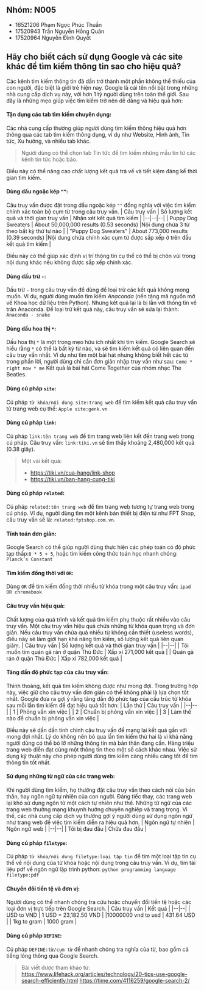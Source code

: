 ﻿
## Nhóm: N005
- 16521206        	Phạm Ngọc Phúc Thuần
- 17520943        	Trần Nguyễn Hồng Quân
- 17520964        	Nguyễn Đình Quyết
## Hãy cho biết cách sử dụng Google và các site khác để tìm kiếm thông tin sao cho hiệu quả?
Các kênh tìm kiếm thông tin đã dần trở thành một phần không thể thiếu của con người, đặc biệt là giới trẻ hiện nay. Google là cái tên nổi bật trong những nhà cung cấp dịch vụ này, với hơn 1 tỷ người dùng trên toàn thế giới. 
Sau đây là những mẹo giúp việc tìm kiếm trở nên dễ dàng và hiệu quả hơn:
#### Tận dụng các tab tìm kiếm chuyên dụng:
Các nhà cung cấp thường giúp người dùng tìm kiếm thông hiệu quả hơn thông qua các tab tìm kiếm thông dụng, ví dụ như Website, Hình ảnh, Tin tức,  Xu hướng, và nhiều tab khác. 
> Người dùng có thể chọn tab Tin tức để tìm kiếm những mẫu tin từ các kênh tin tức hoặc báo. 

Điều này có thể nâng cao chất lượng kết quả trả về và tiết kiệm đáng kể thời gian tìm kiếm.
#### Dùng dấu ngoặc kép `“”`:
Câu truy vấn được đặt trong dấu ngoặc kép `""`  đồng nghĩa với việc tìm kiếm chính xác toàn bộ cụm từ trong câu truy vấn.
| Câu truy vấn | Số lượng kết quả và thời gian truy vấn | Nhận xét kết quả tìm kiếm |
|--|--|--|
| Puppy Dog Sweaters | About 50,000,000 results  (0.53 seconds) |Nội dung chứa 3 từ theo bất kỳ thứ tự nào |
| "Puppy Dog Sweaters" | About 773,000 results  (0.39 seconds) |Nội dung chứa chính xác cụm từ được sắp xếp ở trên đầu kết quả tìm kiếm |

Điều này có thể giúp xác định vị trí thông tin cụ thể có thể bị chôn vùi trong nội dung khác nếu không được sắp xếp chính xác.
#### Dùng dấu trừ `-`:
Dấu trừ `-` trong câu truy vấn để dùng để loại trừ các kết quả không mong muốn. 
Ví dụ, người dùng muốn tìm kiếm *Anaconda* (nền tảng mã nguồn mở về Khoa học dữ liệu trên Python). Nhưng kết quả lại là bị lẫn với thông tin về trăn Anaconda. Để loại trừ kết quả này, câu truy vấn sẽ sửa lại thành: `Anaconda - snake`
#### Dùng dấu hoa thị `*`:
Dấu hoa thị `*` là một trong mẹo hữu ích nhất khi tìm kiếm. Google Search sẽ hiểu rằng `*` có thể là bất kỳ từ nào, và sẽ tìm kiếm kết quả có liên quan đến câu truy vấn nhất.
Ví dụ như tìm một bài hát nhưng không biết hết các từ trong phần lời, người dùng chỉ cần đơn giản nhập truy vấn như sau:  `Come * right now * me`
Kết quả là bài hát Come Together của nhóm nhạc The Beatles.
#### Dùng cú pháp `site`:
Cú pháp `từ khóa/nội dung site:trang web` để tìm kiếm kết quả câu truy vấn từ trang web cụ thể: `Apple site:genk.vn`
#### Dùng cú pháp  `link`:
Cú pháp `link:tên trang web` để tìm trang web liên kết đến trang web trong cú pháp.
Câu truy vấn: `link:tiki.vn` sẽ tìm thấy khoảng 2,480,000 kết quả  (0.38 giây).
>Một vài kết quả:
>-  https://tiki.vn/cua-hang/link-shop 
>-  https://tiki.vn/ban-hang-cung-tiki
#### Dùng cú pháp  `related`:
Cú pháp `related:tên trang web` để tìm trang web tương tự trang web trong cú pháp.
Ví dụ, người dùng tìm một kênh bán thiết bị điện tử như FPT Shop, câu truy vấn sẽ là: `related:fptshop.com.vn`.
#### Tính toán đơn giản:
Google Search có thể giúp người dùng thực hiện các phép toán có độ phức tạp thấp:`8 * 5 + 5`, hoặc tìm kiếm công thức toán học nhanh chóng: `Planck’s Constant`
#### Tìm kiếm đồng thời với `OR`:
Dùng `OR` để tìm kiếm đồng thời nhiều từ khóa trong một câu truy vấn: `ipad OR chromebook`
#### Câu truy vấn hiệu quả:
Chất lượng của quá trình và kết quả tìm kiếm phụ thuộc rất nhiều vào câu truy vấn. Một câu truy vấn hiệu quả chứa những từ khóa quan trọng và đơn giản. Nếu câu truy vấn chứa quá nhiều từ không cần thiết (useless words), điều này sẽ làm giới hạn khả năng tìm kiếm, số lượng kết quả liên quan giảm.
| Câu truy vấn | Số lượng kết quả và thời gian truy vấn |
|--|--|
| Tôi muốn tìm quán gà rán ở quận Thủ Đức | Xấp xỉ 271,000 kết quả |
| Quán gà rán ở quận Thủ Đức | Xấp xỉ 782,000 kết quả |
#### Tăng dần độ phức tạp của câu truy vấn:
Thỉnh thoảng, kết quả tìm kiếm không được như mong đợi. Trong trường hợp này, việc giữ cho câu truy vấn đơn giản có thể không phải là lựa chọn tốt nhất. 
Google đưa ra gợi ý rằng tăng dần độ phức tạp của cấu trúc từ khóa sau mỗi lần tìm kiếm để đạt hiệu quả tốt hơn:
| Lần thử | Câu truy vấn |
|--|--|
| 1 | Phỏng vấn xin việc |
| 2 | Chuẩn bị phỏng vấn xin việc |
| 3 | Làm thế nào để chuẩn bị phỏng vấn xin việc |

Điều này sẽ dần dần tinh chỉnh câu truy vấn để mang lại kết quả gần với mong đợi nhất. Lý do không nên bỏ qua lần tìm kiếm thứ hai là vì khả năng người dùng có thể bỏ lỡ những thông tin mà bản thân đang cần.
Hàng triệu trang web diễn đạt cùng một thông tin theo một số cách khác nhau. Việc sử dụng kỹ thuật này cho phép người dùng tìm kiếm càng nhiều càng tốt để tìm thông tin tốt nhất.
#### Sử dụng những từ ngữ của các trang web:
Khi người dùng tìm kiếm, họ thường đặt câu truy vấn theo cách nói của bản thân, hay ngôn ngữ tự nhiên của con người. Đáng tiếc thay, các trang web lại khó sử dụng ngôn từ một cách tự nhiên như thế. Những từ ngữ của các trang web thường mang khuynh hướng chuyên nghiệp và trang trọng.
Vì thế, các nhà cung cấp dịch vụ thường gợi ý người dùng sử dụng ngôn ngữ như trang web để việc tìm kiếm diễn ra hiệu quả hơn.
| Ngôn ngữ tự nhiên | Ngôn ngữ web |
|--|--|
| Tôi bị đau đầu | Chữa đau đầu |
#### Dùng cú pháp `filetype`:
Cú pháp `từ khóa/nội dung filetype:loại tập tin` để tìm một loại tập tin cụ thể về nội dung của từ khóa hoặc nội dung trong câu truy vấn. 
Ví dụ, tìm tài liệu pdf về ngôn ngữ lập trình python: `python programming language filetype:pdf` 
#### Chuyển đổi tiền tệ và đơn vị:
Người dùng có thể nhanh chóng tra cứu hoặc chuyển đổi tiền tệ hoặc các loại đơn vị trực tiếp trên Google Search.
| Câu truy vấn | Kết quả |
|--|--|
| USD to VND | 1 USD = 23,182.50 VND |
|10000000 vnd to usd | 431.64 USD |
| 1kg to gram | 1000 gram |
#### Dùng cú pháp `DEFINE`:
Cú pháp `DEFINE:từ/cụm từ` để nhanh chóng tra nghĩa của từ, bao gồm cả tiếng lóng thông qua Google Search.

> Bài viết được tham khảo từ:
> https://www.lifehack.org/articles/technology/20-tips-use-google-search-efficiently.html
> https://time.com/4116259/google-search-2/ 
